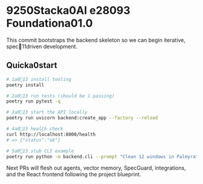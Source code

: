 # 925 0Stack a0AI  e2 80 93 Foundation a01.0

This commit bootstraps the backend skeleton so we can begin iterative, spec11driven development.

## Quick a0start

```bash
# 1 a013 install tooling
poetry install

# 2 a013 run tests (should be 1 passing)
poetry run pytest -q

# 3 a013 start the API locally
poetry run uvicorn backend:create_app --factory --reload

# 4 a013 health check
curl http://localhost:8000/health
# => {"status":"ok"}

# 5 a013 stub CLI example
poetry run python -m backend.cli --prompt "Clean 12 windows in Palmyra"
```

Next PRs will flesh out agents, vector memory, SpecGuard, integrations, and the React frontend following the project blueprint.
